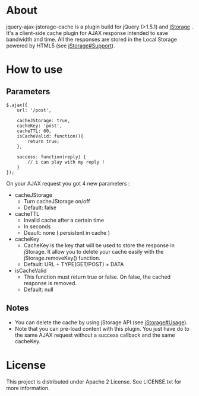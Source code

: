 # About 
jquery-ajax-jstorage-cache is a plugin build for jQuery (>1.5.1) and [jStorage](http://www.jstorage.info) . It's a client-side cache plugin for AJAX response intended to save bandwidth and time. All the responses are stored in the Local Storage powered by HTML5 (see [jStorage#Support](http://www.jstorage.info/#support)).

# How to use 

## Parameters

	$.ajax({
		url: '/post',

		cacheJStorage: true,
		cacheKey: 'post',
		cacheTTL: 60,
		isCacheValid: function(){
			return true;
		},

		success: function(reply) {
			// i can play with my reply ! 
		}
	});

On your AJAX request you got 4 new parameters :

* cacheJStorage
	* Turn cacheJStorage on/off
	* Default: false
* cacheTTL
	* Invalid cache after a certain time
	* In seconds
	* Deault: none ( persistent in cache )
* cacheKey
	* CacheKey is the key that will be used to store the response in jStorage. It allow you to delete your cache easily with the jStorage.removeKey() function.
	* Default: URL + TYPE(GET/POST) + DATA
* isCacheValid
	* This function must return true or false. On false, the cached response is removed.
	* Default: null

## Notes

* You can delete the cache by using jStorage API (see [jStorage#Usage](http://www.jstorage.info/#usage)).
* Note that you can pre-load content with this plugin. You just have do to the same AJAX request without a success callback and the same cacheKey.

# License

This project is distributed under Apache 2 License. See LICENSE.txt for more information.
